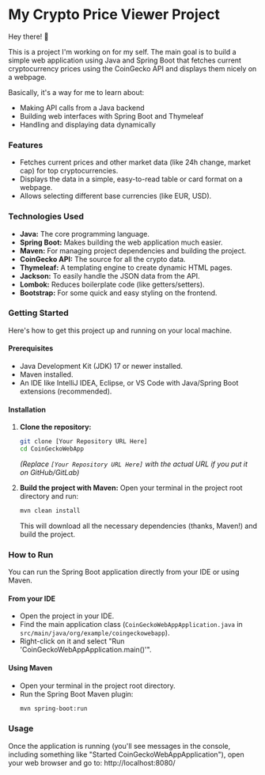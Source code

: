 # My Crypto Price Viewer Project

Hey there! 👋

This is a project I'm working on for my self. The main goal is to build a simple web application using Java and Spring Boot that fetches current cryptocurrency prices using the CoinGecko API and displays them nicely on a webpage.

Basically, it's a way for me to learn about:
- Making API calls from a Java backend
- Building web interfaces with Spring Boot and Thymeleaf
- Handling and displaying data dynamically

### Features

- Fetches current prices and other market data (like 24h change, market cap) for top cryptocurrencies.
- Displays the data in a simple, easy-to-read table or card format on a webpage.
- Allows selecting different base currencies (like EUR, USD).

### Technologies Used

- **Java:** The core programming language.
- **Spring Boot:** Makes building the web application much easier.
- **Maven:** For managing project dependencies and building the project.
- **CoinGecko API:** The source for all the crypto data.
- **Thymeleaf:** A templating engine to create dynamic HTML pages.
- **Jackson:** To easily handle the JSON data from the API.
- **Lombok:** Reduces boilerplate code (like getters/setters).
- **Bootstrap:** For some quick and easy styling on the frontend.

### Getting Started

Here's how to get this project up and running on your local machine.

#### Prerequisites

- Java Development Kit (JDK) 17 or newer installed.
- Maven installed.
- An IDE like IntelliJ IDEA, Eclipse, or VS Code with Java/Spring Boot extensions (recommended).

#### Installation

1.  **Clone the repository:**
    ```bash
    git clone [Your Repository URL Here]
    cd CoinGeckoWebApp
    ```
    *(Replace `[Your Repository URL Here]` with the actual URL if you put it on GitHub/GitLab)*

2.  **Build the project with Maven:**
    Open your terminal in the project root directory and run:
    ```bash
    mvn clean install
    ```
    This will download all the necessary dependencies (thanks, Maven!) and build the project.

### How to Run

You can run the Spring Boot application directly from your IDE or using Maven.

#### From your IDE

- Open the project in your IDE.
- Find the main application class (`CoinGeckoWebAppApplication.java` in `src/main/java/org/example/coingeckowebapp`).
- Right-click on it and select "Run 'CoinGeckoWebAppApplication.main()'".

#### Using Maven

- Open your terminal in the project root directory.
- Run the Spring Boot Maven plugin:
    ```bash
    mvn spring-boot:run
    ```

### Usage

Once the application is running (you'll see messages in the console, including something like "Started CoinGeckoWebAppApplication"), open your web browser and go to: http://localhost:8080/